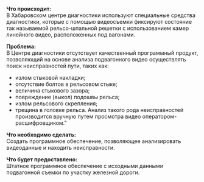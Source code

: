 **Что происходит:**  
В Хабаровском центре диагностики используют специальные средства диагностики, которые с помощью видеосъемки фиксируют состояние так называемой рельсо-шпальной решетки с использованием камер линейного видео, расположенных под вагонами.

**Проблема:**  
В Центре диагностики отсутствует качественный программный продукт, позволяющий на основе анализа подвагонного видео осуществлять поиск неисправностей пути, таких как:
- излом стыковой накладки;
- отсутствие болтов в рельсовом стыке;
- величина стыкового зазора;
- повреждение (выкол) подошвы рельса;
- излом рельсового скрепления;
- трещина в головке рельса.
Анализ такого рода неисправностей производится вручную путем просмотра видео оператором-расшифровщиком."

**Что необходимо сделать:**  
Создать программное обеспечение, позволяющее анализировать видеоданные и находить неисправности.

**Что будет предоставлено:**  
Штатное программное обеспечение с исходными данными подвагонной съемки по участку железной дороги.